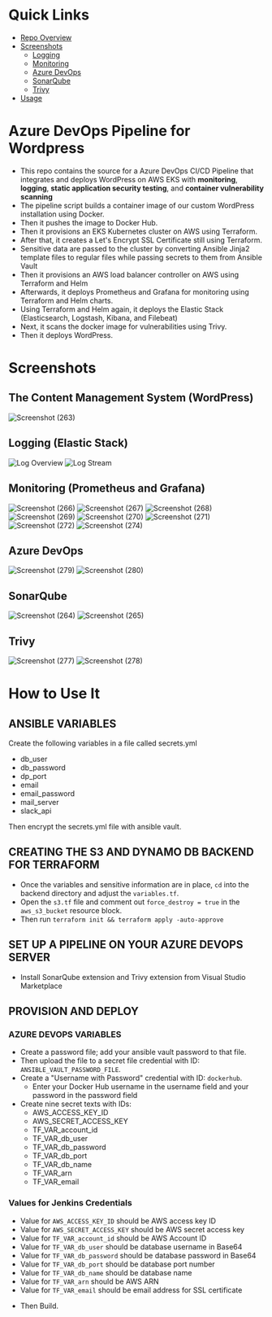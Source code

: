 # Quick Links
* [Repo Overview](#jenkins-cicd-pipeline-for-wordpress)
* [Screenshots](#screenshots)
  - [Logging](#logging-elastic-stack)
  - [Monitoring](#monitoring-prometheus-and-grafana)
  - [Azure DevOps](#azure-devops)
  - [SonarQube](#sonarqube)
  - [Trivy](#trivy)
* [Usage](#how-to-use-it)

# Azure DevOps Pipeline for Wordpress
- This repo contains the source for a Azure DevOps CI/CD Pipeline that integrates and deploys WordPress on AWS EKS with **monitoring**, **logging**, **static application security testing**, and **container vulnerability scanning**
- The pipeline script builds a container image of our custom WordPress installation using Docker.
- Then it pushes the image to Docker Hub.
- Then it provisions an EKS Kubernetes cluster on AWS using Terraform.
- After that, it creates a Let's Encrypt SSL Certificate still using Terraform.
- Sensitive data are passed to the cluster by converting Ansible Jinja2 template files to regular files while passing secrets to them from Ansible Vault
- Then it provisions an AWS load balancer controller on AWS using Terraform and Helm
- Afterwards, it deploys Prometheus and Grafana for monitoring using Terraform and Helm charts.
- Using Terraform and Helm again, it deploys the Elastic Stack (Elasticsearch, Logstash, Kibana, and Filebeat)
- Next, it scans the docker image for vulnerabilities using Trivy.
- Then it deploys WordPress.

# Screenshots
## The Content Management System (WordPress)
![Screenshot (263)](https://github.com/Adeyomola/cms-azure-pipeline/assets/44479277/66a3339f-df48-4e9b-b5f8-a6dba8ff7a76)
## Logging (Elastic Stack)
![Log Overview](https://github.com/Adeyomola/cms-azure-pipeline/assets/44479277/333f57ab-c60e-4ad7-a48b-835acb25fa09)
![Log Stream](https://github.com/Adeyomola/cms-azure-pipeline/assets/44479277/bf703a20-f3ab-4f53-9463-55c90f30a524)
## Monitoring (Prometheus and Grafana)
![Screenshot (266)](https://github.com/Adeyomola/cms-azure-pipeline/assets/44479277/412a6599-7757-4b9f-9295-3c0b0414299d)
![Screenshot (267)](https://github.com/Adeyomola/cms-azure-pipeline/assets/44479277/559fe6b4-8623-4407-8185-3fa3f22d592b)
![Screenshot (268)](https://github.com/Adeyomola/cms-azure-pipeline/assets/44479277/0b13c3a8-2b37-4c01-8115-fffa56ceb1a5)
![Screenshot (269)](https://github.com/Adeyomola/cms-azure-pipeline/assets/44479277/2d1db83e-1c2f-42a2-ac39-48e1a93d2e8a)
![Screenshot (270)](https://github.com/Adeyomola/cms-azure-pipeline/assets/44479277/03fdc87e-ec91-4a11-bec6-d381ddceb1f4)
![Screenshot (271)](https://github.com/Adeyomola/cms-azure-pipeline/assets/44479277/9532d2dd-9b2b-469b-927f-7fd9e2deb1f9)
![Screenshot (272)](https://github.com/Adeyomola/cms-azure-pipeline/assets/44479277/a62db27c-3625-4e60-9b5f-6f00f330d32e)
![Screenshot (274)](https://github.com/Adeyomola/cms-azure-pipeline/assets/44479277/f867d9a1-f405-479a-a7db-fc407d86a693)
## Azure DevOps
![Screenshot (279)](https://github.com/Adeyomola/cms-azure-pipeline/assets/44479277/0d2abb56-a6e2-4924-b76e-a0d9535d3ecc)
![Screenshot (280)](https://github.com/Adeyomola/cms-azure-pipeline/assets/44479277/ea157a9a-bcb8-4827-a727-82b7921cd0ca)
## SonarQube
![Screenshot (264)](https://github.com/Adeyomola/cms-azure-pipeline/assets/44479277/e7c32cd2-15f9-4651-9800-79dac567dbdc)
![Screenshot (265)](https://github.com/Adeyomola/cms-azure-pipeline/assets/44479277/a52c0b93-3ac1-4511-8f4f-78d33f6f1a60)
## Trivy
![Screenshot (277)](https://github.com/Adeyomola/cms-azure-pipeline/assets/44479277/cb0f7621-495f-47af-a8d5-86adc4507c52)
![Screenshot (278)](https://github.com/Adeyomola/cms-azure-pipeline/assets/44479277/29b203cb-dda3-4c00-8fd1-cfa5184f7246)


# How to Use It
## ANSIBLE VARIABLES

Create the following variables in a file called secrets.yml

- db_user
- db_password
- dp_port
- email
- email_password
- mail_server
- slack_api

Then encrypt the secrets.yml file with ansible vault.

## CREATING THE S3 AND DYNAMO DB BACKEND FOR TERRAFORM

- Once the variables and sensitive information are in place, `cd` into the backend directory and adjust the `variables.tf`.
- Open the `s3.tf` file and comment out `force_destroy = true` in the `aws_s3_bucket` resource block.
- Then run `terraform init && terraform apply -auto-approve`

## SET UP A PIPELINE ON YOUR AZURE DEVOPS SERVER
- Install SonarQube extension and Trivy extension from Visual Studio Marketplace

## PROVISION AND DEPLOY

### AZURE DEVOPS VARIABLES

- Create a password file; add your ansible vault password to that file.
- Then upload the file to a secret file credential with ID: `ANSIBLE_VAULT_PASSWORD_FILE`.
- Create a "Username with Password" credential with ID: `dockerhub`.
  * Enter your Docker Hub username in the username field and your password in the password field
- Create nine secret texts with IDs: 
  * AWS_ACCESS_KEY_ID
  * AWS_SECRET_ACCESS_KEY
  * TF_VAR_account_id
  * TF_VAR_db_user
  * TF_VAR_db_password
  * TF_VAR_db_port
  * TF_VAR_db_name
  * TF_VAR_arn
  * TF_VAR_email

### Values for Jenkins Credentials

  * Value for `AWS_ACCESS_KEY_ID` should be AWS access key ID 
  * Value for `AWS_SECRET_ACCESS_KEY` should be AWS secret access key
  * Value for `TF_VAR_account_id` should be AWS Account ID
  * Value for `TF_VAR_db_user` should be database username in Base64
  * Value for `TF_VAR_db_password` should be database password in Base64
  * Value for `TF_VAR_db_port` should be database port number
  * Value for `TF_VAR_db_name` should be database name
  * Value for `TF_VAR_arn` should be AWS ARN
  * Value for `TF_VAR_email` should be email address for SSL certificate

- Then Build.
